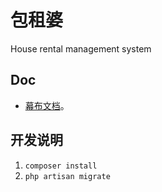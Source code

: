 # 包租婆

House rental management system

## Doc

- [幕布文档](https://mubu.com/doc/6urIBDCKih)。

## 开发说明

1. `composer install`
2. `php artisan migrate`
